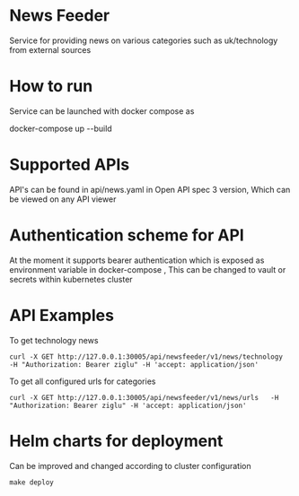 # News Feeder
Service for providing news on various categories such as uk/technology from external sources

# How to run 
Service can be launched with docker compose as

docker-compose up --build

# Supported APIs
API's can be found in api/news.yaml in Open API spec 3 version, Which can be viewed on any API viewer 

# Authentication scheme for API
At the moment it supports bearer authentication which is exposed as environment variable in docker-compose , This can be changed to vault or secrets within kubernetes cluster


# API Examples

To get technology news 

```
curl -X GET http://127.0.0.1:30005/api/newsfeeder/v1/news/technology   -H "Authorization: Bearer ziglu" -H 'accept: application/json' 
```
To get all configured urls for categories
```
curl -X GET http://127.0.0.1:30005/api/newsfeeder/v1/news/urls   -H "Authorization: Bearer ziglu" -H 'accept: application/json'
```

# Helm charts for deployment
Can be improved and changed according to cluster configuration

```
make deploy 
```
